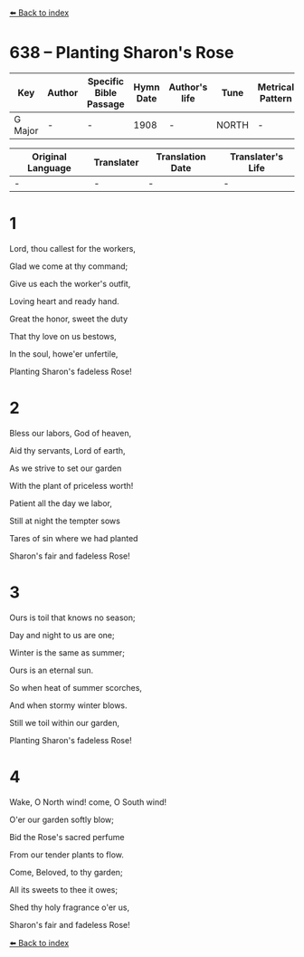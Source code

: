 [⬅️ Back to index](../README.md)

# 638 – Planting Sharon's Rose

Key | Author   | Specific Bible Passage     |Hymn Date |Author's life |Tune |Metrical Pattern   |Composer/Source
-- | --------- | ---------------------------|----------|--------------|-----|-------------------|-------------  
G Major |- |- |1908 |- |NORTH |- |Jas. M. North

Original Language | Translater | Translation Date   | Translater's Life  
----------------- | --------- | --------------------|-------------     
\- |- |- |-




# 1

Lord, thou callest for the workers,

Glad we come at thy command;

Give us each the worker's outfit,

Loving heart and ready hand.

Great the honor, sweet the duty

That thy love on us bestows,

In the soul, howe'er unfertile,

Planting Sharon's fadeless Rose!



# 2

Bless our labors, God of heaven,

Aid thy servants, Lord of earth,

As we strive to set our garden

With the plant of priceless worth!

Patient all the day we labor,

Still at night the tempter sows

Tares of sin where we had planted

Sharon's fair and fadeless Rose!



# 3

Ours is toil that knows no season;

Day and night to us are one;

Winter is the same as summer;

Ours is an eternal sun.

So when heat of summer scorches,

And when stormy winter blows.

Still we toil within our garden,

Planting Sharon's fadeless Rose!



# 4

Wake, O North wind!  come, O South wind!

O'er our garden softly blow;

Bid the Rose's sacred perfume

From our tender plants to flow.

Come, Beloved, to thy garden;

All its sweets to thee it owes;

Shed thy holy fragrance o'er us,

Sharon's fair and fadeless Rose!

[⬅️ Back to index](../README.md)
